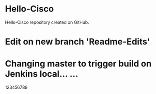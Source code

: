 # Hello-Cisco
Hello-Cisco repository created on GitHub.

# Edit on new branch 'Readme-Edits'

# Changing master to trigger build on Jenkins local... ...
123456789
